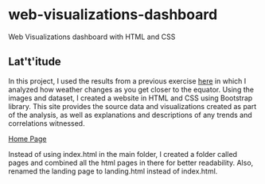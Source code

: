 # web-visualizations-dashboard
Web Visualizations dashboard with HTML and CSS

## Lat't'itude

In this project, I used the results from a previous exercise [here](https://github.com/poojabansal87/python-api-homework) in which I analyzed how weather changes as you get closer to the equator. Using the images and dataset, I created a website in HTML and CSS using Bootstrap library. This site provides the source data and visualizations created as part of the analysis, as well as explanations and descriptions of any trends and correlations witnessed.

[Home Page](https://poojabansal87.github.io/web-visualizations-dashboard/pages/landing.html)

Instead of using index.html in the main folder, I created a folder called pages and combined all the html pages in there for better readability. Also, renamed the landing page to landing.html instead of index.html.



